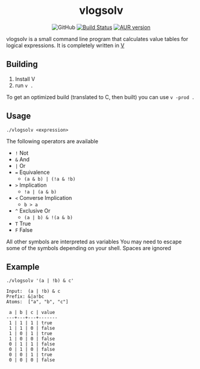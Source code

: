# <div align=center>vlogsolv</div>

<p align=center>
	<img alt="GitHub" src="https://img.shields.io/github/license/nzbr/vlogsolv">
	<a href="https://actions-badge.atrox.dev/nzbr/vlogsolv/goto"><img alt="Build Status" src="https://img.shields.io/endpoint.svg?url=https%3A%2F%2Factions-badge.atrox.dev%2Fnzbr%2Fvlogsolv%2Fbadge&style=flat" /></a>
	<a href="https://aur.archlinux.org/packages/vlogsolv/"><img alt="AUR version" src="https://img.shields.io/aur/version/vlogsolv"></a>
</p>

vlogsolv is a small command line program that calculates value tables for logical expressions.
It is completely written in [V](https://github.com/vlang/v)

## Building

1. Install V
2. run `v .`

To get an optimized build (translated to C, then built) you can use `v -prod .`

## Usage

`./vlogsolv <expression>`

The following operators are available

- `!` Not
- `&` And
- `|` Or
- `=` Equivalence
	- `(a & b) | (!a & !b)`
- `>` Implication
	- `!a | (a & b)`
- `<` Converse Implication
	- `b > a`
- `^` Exclusive Or
	- `(a | b) & !(a & b)`
- `T` True
- `F` False

All other symbols are interpreted as variables
You may need to escape some of the symbols depending on your shell. Spaces are ignored

## Example
`./vlogsolv '(a | !b) & c'`

```
Input:	(a | !b) & c
Prefix:	&|a!bc
Atoms:	["a", "b", "c"]

 a | b | c | value
---+---+---+-------
 1 | 1 | 1 | true
 1 | 1 | 0 | false
 1 | 0 | 1 | true
 1 | 0 | 0 | false
 0 | 1 | 1 | false
 0 | 1 | 0 | false
 0 | 0 | 1 | true
 0 | 0 | 0 | false
```
